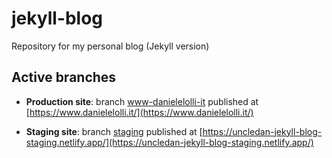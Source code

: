 # jekyll-blog
Repository for my personal blog (Jekyll version)

## Active branches


* **Production site**: branch [www-danielelolli-it](https://github.com/UncleDan/jekyll-blog/tree/www-danielelolli-it) published at [https://www.danielelolli.it/](https://www.danielelolli.it/)


* **Staging site**: branch [staging](https://github.com/UncleDan/jekyll-blog/tree/staging) published at [https://uncledan-jekyll-blog-staging.netlify.app/](https://uncledan-jekyll-blog-staging.netlify.app/)
